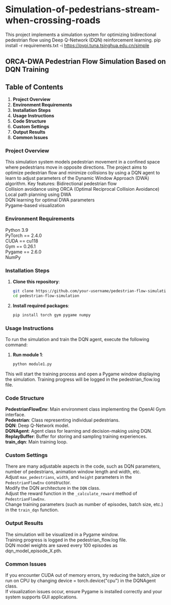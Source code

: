 # Simulation-of-pedestrians-stream-when-crossing-roads
This project implements a simulation system for optimizing bidirectional pedestrian flow using Deep Q-Network (DQN) reinforcement learning.
pip install -r requirements.txt -i https://pypi.tuna.tsinghua.edu.cn/simple
## ORCA-DWA Pedestrian Flow Simulation Based on DQN Training
## Table of Contents
1. **Project Overview**
2. **Environment Requirements**
3. **Installation Steps**
4. **Usage Instructions**
5. **Code Structure**
6. **Custom Settings**
7. **Output Results**
8. **Common Issues**
### Project Overview
This simulation system models pedestrian movement in a confined space where pedestrians move in opposite directions. The project aims to optimize pedestrian flow and minimize collisions by using a DQN agent to learn to adjust parameters of the Dynamic Window Approach (DWA) algorithm.
Key features:
Bidirectional pedestrian flow  
Collision avoidance using ORCA (Optimal Reciprocal Collision Avoidance)  
Local path planning using DWA  
DQN learning for optimal DWA parameters  
Pygame-based visualization  
### Environment Requirements
Python 3.9  
PyTorch == 2.4.0  
CUDA == cu118  
Gym == 0.26.1  
Pygame == 2.6.0  
NumPy    
### Installation Steps
1. **Clone this repository**:
   ```bash
   git clone https://github.com/your-username/pedestrian-flow-simulation.git
   cd pedestrian-flow-simulation
3. **Install required packages**:
   ```bash
   pip install torch gym pygame numpy
   
### Usage Instructions
To run the simulation and train the DQN agent, execute the following command:
1. **Run module 1**:
   ```bash
   python module1.py
   ```
This will start the training process and open a Pygame window displaying the simulation. Training progress will be logged in the pedestrian_flow.log file.
### Code Structure
**PedestrianFlowEnv**: Main environment class implementing the OpenAI Gym interface.  
**Pedestrian**: Class representing individual pedestrians.  
**DQN**: Deep Q-Network model.  
**DQNAgent**: Agent class for learning and decision-making using DQN.  
**ReplayBuffer**: Buffer for storing and sampling training experiences.  
**train_dqn**: Main training loop.  
### Custom Settings
There are many adjustable aspects in the code, such as DQN parameters, number of pedestrians, animation window length and width, etc.  
Adjust `max_pedestrians`, `width`, and `height` parameters in the `PedestrianFlowEnv` constructor.  
Modify the DQN architecture in the `DQN` class.  
Adjust the reward function in the `_calculate_reward` method of `PedestrianFlowEnv`.  
Change training parameters (such as number of episodes, batch size, etc.) in the `train_dqn` function.  
### Output Results
The simulation will be visualized in a Pygame window.  
Training progress is logged in the pedestrian_flow.log file.  
DQN model weights are saved every 100 episodes as dqn_model_episode_X.pth.  
### Common Issues
If you encounter CUDA out of memory errors, try reducing the batch_size or run on CPU by changing device = torch.device("cpu") in the DQNAgent class.  
If visualization issues occur, ensure Pygame is installed correctly and your system supports GUI applications.
